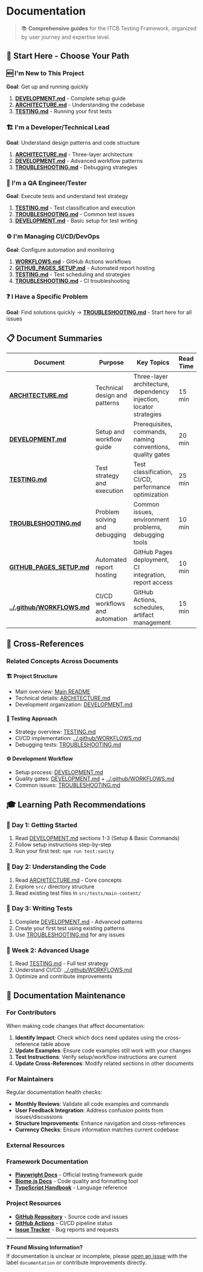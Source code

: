 # Documentation

> 📚 **Comprehensive guides** for the ITCB Testing Framework, organized by user journey and expertise level.

## 🎯 Start Here - Choose Your Path

### **🆕 I'm New to This Project**

**Goal**: Get up and running quickly

1. **[DEVELOPMENT.md](DEVELOPMENT.md)** - Complete setup guide
2. **[ARCHITECTURE.md](ARCHITECTURE.md)** - Understanding the codebase
3. **[TESTING.md](TESTING.md)** - Running your first tests

### **🏗️ I'm a Developer/Technical Lead**

**Goal**: Understand design patterns and code structure

1. **[ARCHITECTURE.md](ARCHITECTURE.md)** - Three-layer architecture
2. **[DEVELOPMENT.md](DEVELOPMENT.md)** - Advanced workflow patterns
3. **[TROUBLESHOOTING.md](TROUBLESHOOTING.md)** - Debugging strategies

### **🧪 I'm a QA Engineer/Tester**

**Goal**: Execute tests and understand test strategy

1. **[TESTING.md](TESTING.md)** - Test classification and execution
2. **[TROUBLESHOOTING.md](TROUBLESHOOTING.md)** - Common test issues
3. **[DEVELOPMENT.md](DEVELOPMENT.md)** - Basic setup for test writing

### **⚙️ I'm Managing CI/CD/DevOps**

**Goal**: Configure automation and monitoring

1. **[WORKFLOWS.md](../.github/WORKFLOWS.md)** - GitHub Actions workflows
2. **[GITHUB_PAGES_SETUP.md](GITHUB_PAGES_SETUP.md)** - Automated report hosting
3. **[TESTING.md](TESTING.md)** - Test scheduling and strategies
4. **[TROUBLESHOOTING.md](TROUBLESHOOTING.md)** - CI troubleshooting

### **❓ I Have a Specific Problem**

**Goal**: Find solutions quickly
→ **[TROUBLESHOOTING.md](TROUBLESHOOTING.md)** - Start here for all issues

## 📋 Document Summaries

| **Document**                                           | **Purpose**                    | **Key Topics**                                                     | **Read Time** |
| ------------------------------------------------------ | ------------------------------ | ------------------------------------------------------------------ | ------------- |
| **[ARCHITECTURE.md](ARCHITECTURE.md)**                 | Technical design and patterns  | Three-layer architecture, dependency injection, locator strategies | 15 min        |
| **[DEVELOPMENT.md](DEVELOPMENT.md)**                   | Setup and workflow guide       | Prerequisites, commands, naming conventions, quality gates         | 20 min        |
| **[TESTING.md](TESTING.md)**                           | Test strategy and execution    | Test classification, CI/CD, performance optimization               | 25 min        |
| **[TROUBLESHOOTING.md](TROUBLESHOOTING.md)**           | Problem solving and debugging  | Common issues, environment problems, debugging tools               | 10 min        |
| **[GITHUB_PAGES_SETUP.md](GITHUB_PAGES_SETUP.md)**     | Automated report hosting       | GitHub Pages deployment, CI integration, report access             | 10 min        |
| **[../.github/WORKFLOWS.md](../.github/WORKFLOWS.md)** | CI/CD workflows and automation | GitHub Actions, schedules, artifact management                     | 15 min        |

## 🔄 Cross-References

### **Related Concepts Across Documents**

#### **🏗️ Project Structure**

- Main overview: [Main README](../README.md#-for-different-users)
- Technical details: [ARCHITECTURE.md](ARCHITECTURE.md)
- Development organization: [DEVELOPMENT.md](DEVELOPMENT.md)

#### **🧪 Testing Approach**

- Strategy overview: [TESTING.md](TESTING.md)
- CI/CD implementation: [../.github/WORKFLOWS.md](../.github/WORKFLOWS.md)
- Debugging tests: [TROUBLESHOOTING.md](TROUBLESHOOTING.md)

#### **⚙️ Development Workflow**

- Setup process: [DEVELOPMENT.md](DEVELOPMENT.md)
- Quality gates: [DEVELOPMENT.md](DEVELOPMENT.md) + [../.github/WORKFLOWS.md](../.github/WORKFLOWS.md)
- Common issues: [TROUBLESHOOTING.md](TROUBLESHOOTING.md)

## 🎓 Learning Path Recommendations

### **📅 Day 1: Getting Started**

1. Read [DEVELOPMENT.md](DEVELOPMENT.md) sections 1-3 (Setup & Basic Commands)
2. Follow setup instructions step-by-step
3. Run your first test: `npm run test:sanity`

### **📅 Day 2: Understanding the Code**

1. Read [ARCHITECTURE.md](ARCHITECTURE.md) - Core concepts
2. Explore `src/` directory structure
3. Read existing test files in `src/tests/main-content/`

### **📅 Day 3: Writing Tests**

1. Complete [DEVELOPMENT.md](DEVELOPMENT.md) - Advanced patterns
2. Create your first test using existing patterns
3. Use [TROUBLESHOOTING.md](TROUBLESHOOTING.md) for any issues

### **📅 Week 2: Advanced Usage**

1. Read [TESTING.md](TESTING.md) - Full test strategy
2. Understand CI/CD: [../.github/WORKFLOWS.md](../.github/WORKFLOWS.md)
3. Optimize and contribute improvements

## 📝 Documentation Maintenance

### **For Contributors**

When making code changes that affect documentation:

1. **Identify Impact**: Check which docs need updates using the cross-reference table above
2. **Update Examples**: Ensure code examples still work with your changes
3. **Test Instructions**: Verify setup/workflow instructions are current
4. **Update Cross-References**: Modify related sections in other documents

### **For Maintainers**

Regular documentation health checks:

- **Monthly Reviews**: Validate all code examples and commands
- **User Feedback Integration**: Address confusion points from issues/discussions
- **Structure Improvements**: Enhance navigation and cross-references
- **Currency Checks**: Ensure information matches current codebase

### **External Resources**

### **Framework Documentation**

- **[Playwright Docs](https://playwright.dev/)** - Official testing framework guide
- **[Biome.js Docs](https://biomejs.dev/)** - Code quality and formatting tool
- **[TypeScript Handbook](https://www.typescriptlang.org/docs/)** - Language reference

### **Project Resources**

- **[GitHub Repository](https://github.com/ITCB-2/ITCB-Testing)** - Source code and issues
- **[GitHub Actions](https://github.com/ITCB-2/ITCB-Testing/actions)** - CI/CD pipeline status
- **[Issue Tracker](https://github.com/ITCB-2/ITCB-Testing/issues)** - Bug reports and requests

---

**❓ Found Missing Information?**  
If documentation is unclear or incomplete, please [open an issue](https://github.com/ITCB-2/ITCB-Testing/issues) with the label `documentation` or contribute improvements directly.
